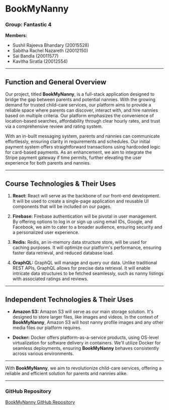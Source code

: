 # BookMyNanny

### Group: Fantastic 4

**Members:**
- Sushil Rajeeva Bhandary (20015528)
- Sabitha Rachel Nazareth (20012150)
- Sai Bandla (20011577)
- Kavitha Siratla (20012554)

---

## Function and General Overview
Our project, titled **BookMyNanny**, is a full-stack application designed to bridge the gap between parents and potential nannies. With the growing demand for trusted child-care services, our platform aims to provide a reliable space where parents can discover, interact with, and hire nannies based on multiple criteria. Our platform emphasizes the convenience of location-based searches, affordability through clear hourly rates, and trust via a comprehensive review and rating system.

With an in-built messaging system, parents and nannies can communicate effortlessly, ensuring clarity in requirements and schedules. Our initial payment system offers straightforward transactions using hardcoded logic for card-based payments. As an enhancement, we aim to integrate the Stripe payment gateway if time permits, further elevating the user experience for both parents and nannies.

---

## Course Technologies & Their Uses

1. **React:** React will serve as the backbone of our front-end development. It will be used to create a single-page application and reusable UI components that will be included on our pages.
   
2. **Firebase:** Firebase authentication will be pivotal in user management. By offering options to log in or sign up using email IDs, Google, and Facebook, we aim to cater to a broader audience, ensuring security and a personalized user experience.

3. **Redis:** Redis, an in-memory data structure store, will be used for caching purposes. It will optimize our platform's performance, ensuring faster data retrieval, and reduced database load.
   
4. **GraphQL:** GraphQL will manage and query our data. Unlike traditional REST APIs, GraphQL allows for precise data retrieval. It will enable intricate data structures to be fetched seamlessly, such as nanny listings with associated ratings and reviews.

---

## Independent Technologies & Their Uses

- **Amazon S3:** Amazon S3 will serve as our main storage solution. It's designed to store larger files, like images and videos. In the context of **BookMyNanny**, Amazon S3 will host nanny profile images and any other media files our platform requires.

- **Docker:** Docker offers platform-as-a-service products, using OS-level virtualization for software delivery in containers. We'll utilize Docker for seamless deployments, ensuring **BookMyNanny** behaves consistently across various environments.

---

With **BookMyNanny**, we aim to revolutionize child-care services, offering a reliable and efficient solution for parents and nannies alike.

---

### GitHub Repository
[BookMyNanny GitHub Repository](https://github.com/sushilrajeeva/BookMyNanny)
